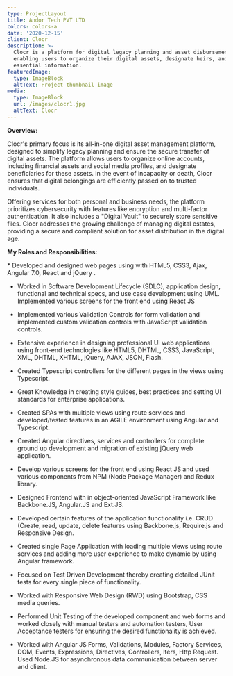 ```yaml
---
type: ProjectLayout
title: Andor Tech PVT LTD
colors: colors-a
date: '2020-12-15'
client: Clocr
description: >-
  Clocr is a platform for digital legacy planning and asset disbursement,
  enabling users to organize their digital assets, designate heirs, and share
  essential information.
featuredImage:
  type: ImageBlock
  altText: Project thumbnail image
media:
  type: ImageBlock
  url: /images/clocr1.jpg
  altText: Clocr
---
```

**Overview:**

Clocr's primary focus is its all-in-one digital asset management platform, designed to simplify legacy planning and ensure the secure transfer of digital assets. The platform allows users to organize online accounts, including financial assets and social media profiles, and designate beneficiaries for these assets. In the event of incapacity or death, Clocr ensures that digital belongings are efficiently passed on to trusted individuals.

Offering services for both personal and business needs, the platform prioritizes cybersecurity with features like encryption and multi-factor authentication. It also includes a "Digital Vault" to securely store sensitive files. Clocr addresses the growing challenge of managing digital estates, providing a secure and compliant solution for asset distribution in the digital age.

**My Roles and Responsibilities:**

<div style="text-align: left">*   Developed and designed web pages using with HTML5, CSS3, Ajax, Angular 7.0, React and jQuery .

*    Worked in Software Development Lifecycle (SDLC), application design, functional and technical specs, and use case development using UML.
     Implemented various screens for the front end using React JS

*   Implemented various Validation Controls for form validation and implemented custom validation controls with JavaScript validation controls.

*    Extensive experience in designing professional UI web applications using front-end technologies like HTML5, DHTML, CSS3, JavaScript, XML, DHTML, XHTML, jQuery, AJAX, JSON, Flash.

*   Created Typescript controllers for the different pages in the views using Typescript.

*   Great Knowledge in creating style guides, best practices and setting UI standards for enterprise applications.

*   Created SPAs with multiple views using route services and developed/tested features in an AGILE environment using Angular and Typescript.

*    Created Angular directives, services and controllers for complete ground up development and migration of existing jQuery web application.

*    Develop various screens for the front end using React JS and used various components from NPM (Node Package Manager) and Redux library.

*    Designed Frontend with in object-oriented JavaScript Framework like Backbone.JS, Angular.JS and Ext.JS.

*    Developed certain features of the application functionality i.e. CRUD (Create, read, update, delete features using Backbone.js, Require.js and               Responsive Design.

*   Created single Page Application with loading multiple views using route services and adding more user experience to make dynamic by using Angular framework.

*   Focused on Test Driven Development thereby creating detailed JUnit tests for every single piece of functionality.

*    Worked with Responsive Web Design (RWD) using Bootstrap, CSS media queries.

*    Performed Unit Testing of the developed component and web forms and worked closely with manual testers and automation testers, User Acceptance testers for ensuring the desired functionality is achieved.

*    Worked with Angular JS Forms, Validations, Modules, Factory Services, DOM, Events, Expressions, Directives, Controllers, lters, Http Request.
     Used Node.JS for asynchronous data communication between server and client.








     

     

     
     
     





     
     




</div>

